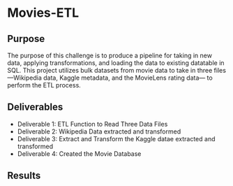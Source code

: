 # Movies-ETL
## Purpose

The purpose of this challenge is to produce a pipeline for taking in new data, applying transformations, and loading the data to existing datatable in SQL. This project utilizes bulk datasets from movie data to take in  three files—Wikipedia data, Kaggle metadata, and the MovieLens rating data— to  perform the ETL process. 

## Deliverables 

- Deliverable 1: ETL Function to Read Three Data Files
- Deliverable 2: Wikipedia Data extracted and transformed
- Deliverable 3: Extract and Transform the Kaggle datae extracted and transformed
- Deliverable 4: Created the Movie Database

## Results
